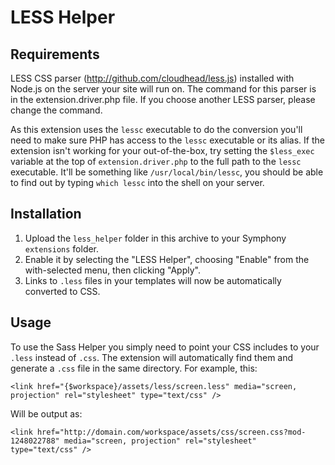 # LESS Helper

## Requirements

LESS CSS parser (http://github.com/cloudhead/less.js) installed with Node.js on the server your site will run on. The command for this parser is in the extension.driver.php file. If you choose another LESS parser, please change the command.

As this extension uses the `lessc` executable to do the conversion you'll need to make sure PHP has access to the `lessc` executable or its alias. If the extension isn't working for your out-of-the-box, try setting the `$less_exec` variable at the top of `extension.driver.php` to the full path to the `lessc` executable. It'll be something like `/usr/local/bin/lessc`, you should be able to find out by typing `which lessc` into the shell on your server.
## Installation
 
1. Upload the `less_helper` folder in this archive to your Symphony `extensions` folder.
1. Enable it by selecting the "LESS Helper", choosing "Enable" from the  with-selected menu, then clicking "Apply".
1. Links to `.less` files in your templates will now be automatically converted to CSS.

## Usage

To use the Sass Helper you simply need to point your CSS includes to your `.less` instead of `.css`. The extension will automatically find them and generate a `.css` file in the same directory. For example, this:

    <link href="{$workspace}/assets/less/screen.less" media="screen, projection" rel="stylesheet" type="text/css" />

Will be output as:

    <link href="http://domain.com/workspace/assets/css/screen.css?mod-1248022788" media="screen, projection" rel="stylesheet" type="text/css" />
